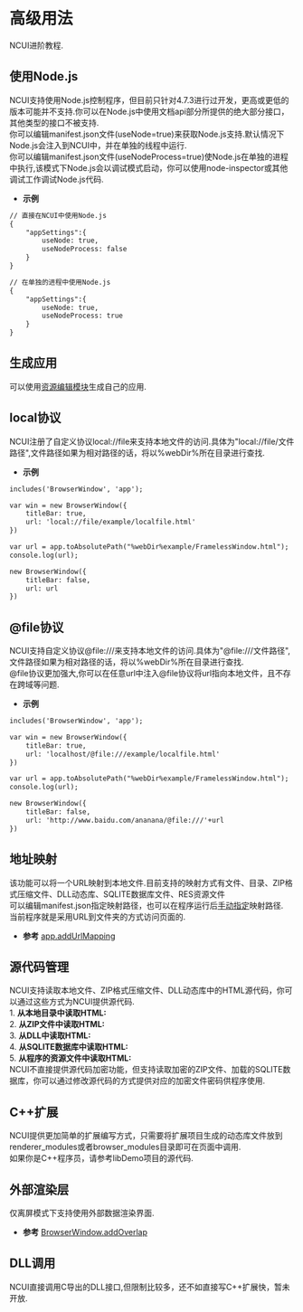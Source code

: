 # 高级用法

  NCUI进阶教程.
  
## 使用Node.js &nbsp;
  NCUI支持使用Node.js控制程序，但目前只针对4.7.3进行过开发，更高或更低的版本可能并不支持.你可以在Node.js中使用文档api部分所提供的绝大部分接口，其他类型的接口不被支持.<br>你可以编辑manifest.json文件(useNode=true)来获取Node.js支持.默认情况下Node.js会注入到NCUI中，并在单独的线程中运行.<br>你可以编辑manifest.json文件(useNodeProcess=true)使Node.js在单独的进程中执行,该模式下Node.js会以调试模式启动，你可以使用node-inspector或其他调试工作调试Node.js代码.
  
* **示例**

```html
// 直接在NCUI中使用Node.js
{
    "appSettings":{
        useNode: true,
        useNodeProcess: false
    }
}

// 在单独的进程中使用Node.js
{
    "appSettings":{
        useNode: true,
        useNodeProcess: true
    }
}

```


<div class="adoc" id="div_使用Node.js"></div>


## 生成应用 &nbsp;
  可以使用<a href="#extend/extendrcedit">资源编辑模块</a>生成自己的应用.
  


<div class="adoc" id="div_生成应用"></div>


## local协议 &nbsp;
  NCUI注册了自定义协议local://file来支持本地文件的访问.具体为"local://file/文件路径",文件路径如果为相对路径的话，将以%webDir%所在目录进行查找.
  
* **示例**

```html
includes('BrowserWindow', 'app');

var win = new BrowserWindow({
    titleBar: true,
    url: 'local://file/example/localfile.html'
})

var url = app.toAbsolutePath("%webDir%example/FramelessWindow.html");
console.log(url);

new BrowserWindow({
    titleBar: false,
    url: url
})

```


<div class="adoc" id="div_local协议"></div>


## @file协议 &nbsp;
  NCUI支持自定义协议@file:///来支持本地文件的访问.具体为"@file:///文件路径",文件路径如果为相对路径的话，将以%webDir%所在目录进行查找.<br>@file协议更加强大,你可以在任意url中注入@file协议将url指向本地文件，且不存在跨域等问题.
  
* **示例**

```html
includes('BrowserWindow', 'app');

var win = new BrowserWindow({
    titleBar: true,
    url: 'localhost/@file:///example/localfile.html'
})

var url = app.toAbsolutePath("%webDir%example/FramelessWindow.html");
console.log(url);

new BrowserWindow({
    titleBar: false,
    url: 'http://www.baidu.com/ananana/@file:///'+url
})

```


<div class="adoc" id="div_@file协议"></div>


## 地址映射 &nbsp;
  该功能可以将一个URL映射到本地文件.目前支持的映射方式有文件、目录、ZIP格式压缩文件、DLL动态库、SQLITE数据库文件、RES资源文件<br>可以编辑manifest.json指定映射路径，也可以在程序运行后<a href="#api/apiapp/5">手动指定</a>映射路径.<br>当前程序就是采用URL到文件夹的方式访问页面的.
  
* **参考** 
<a href="#api/apiapp/5">app.addUrlMapping</a>



<div class="adoc" id="div_地址映射"></div>


## 源代码管理 &nbsp;
  NCUI支持读取本地文件、ZIP格式压缩文件、DLL动态库中的HTML源代码，你可以通过这些方式为NCUI提供源代码.<br>1. **从本地目录中读取HTML:**<br>2. **从ZIP文件中读取HTML:**<br>3. **从DLL中读取HTML:**<br>4. **从SQLITE数据库中读取HTML:**<br>5. **从程序的资源文件中读取HTML:**<br>NCUI不直接提供源代码加密功能，但支持读取加密的ZIP文件、加载的SQLITE数据库，你可以通过修改源代码的方式提供对应的加密文件密码供程序使用.
  


<div class="adoc" id="div_源代码管理"></div>


## C++扩展 &nbsp;
  NCUI提供更加简单的扩展编写方式，只需要将扩展项目生成的动态库文件放到renderer_modules或者browser_modules目录即可在页面中调用.<br>如果你是C++程序员，请参考libDemo项目的源代码.
  


<div class="adoc" id="div_C++扩展"></div>


## 外部渲染层 &nbsp;
  仅离屏模式下支持使用外部数据渲染界面.
  
* **参考** 
<a href="#api/apiBrowserWindow/63">BrowserWindow.addOverlap</a>



<div class="adoc" id="div_外部渲染层"></div>


## DLL调用 &nbsp;
  NCUI直接调用C导出的DLL接口,但限制比较多，还不如直接写C++扩展快，暂未开放.
  


<div class="adoc" id="div_DLL调用"></div>



